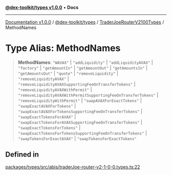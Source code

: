 [**@dex-toolkit/types v1.0.0**](../../../README.md) • **Docs**

***

[Documentation v1.0.0](../../../../../packages.md) / [@dex-toolkit/types](../../../README.md) / [TraderJoeRouterV2100Types](../README.md) / MethodNames

# Type Alias: MethodNames

> **MethodNames**: `"WAVAX"` \| `"addLiquidity"` \| `"addLiquidityAVAX"` \| `"factory"` \| `"getAmountIn"` \| `"getAmountOut"` \| `"getAmountsIn"` \| `"getAmountsOut"` \| `"quote"` \| `"removeLiquidity"` \| `"removeLiquidityAVAX"` \| `"removeLiquidityAVAXSupportingFeeOnTransferTokens"` \| `"removeLiquidityAVAXWithPermit"` \| `"removeLiquidityAVAXWithPermitSupportingFeeOnTransferTokens"` \| `"removeLiquidityWithPermit"` \| `"swapAVAXForExactTokens"` \| `"swapExactAVAXForTokens"` \| `"swapExactAVAXForTokensSupportingFeeOnTransferTokens"` \| `"swapExactTokensForAVAX"` \| `"swapExactTokensForAVAXSupportingFeeOnTransferTokens"` \| `"swapExactTokensForTokens"` \| `"swapExactTokensForTokensSupportingFeeOnTransferTokens"` \| `"swapTokensForExactAVAX"` \| `"swapTokensForExactTokens"`

## Defined in

[packages/types/src/abis/traderJoe-router-v2-1-0-0.types.ts:22](https://github.com/niZmosis/dex-toolkit/blob/3d8b41b44787b30fbea5de3ab4737662ffb61bc8/packages/types/src/abis/traderJoe-router-v2-1-0-0.types.ts#L22)
